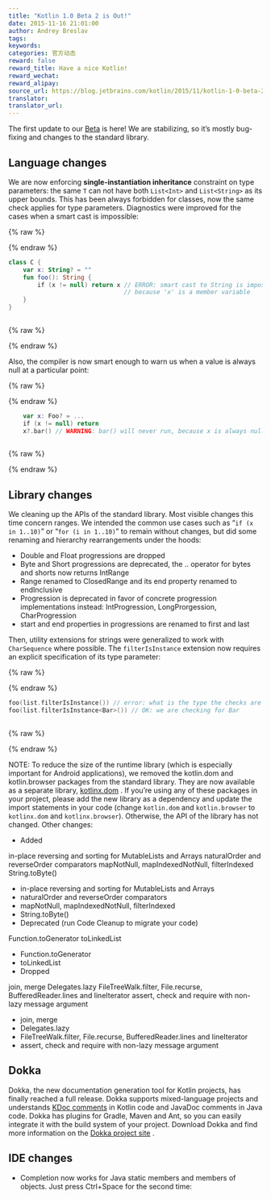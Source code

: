```yaml
---
title: "Kotlin 1.0 Beta 2 is Out!"
date: 2015-11-16 21:01:00
author: Andrey Breslav
tags:
keywords:
categories: 官方动态
reward: false
reward_title: Have a nice Kotlin!
reward_wechat:
reward_alipay:
source_url: https://blog.jetbrains.com/kotlin/2015/11/kotlin-1-0-beta-2-is-out/
translator:
translator_url:
---
```


The first update to our [Beta](http://blog.jetbrains.com/kotlin/2015/11/the-kotlin-language-1-0-beta-is-here/) is here! We are stabilizing, so it’s mostly bug-fixing and changes to the standard library.
## Language changes

We are now enforcing <strong>single-instantiation inheritance</strong> constraint on type parameters: the same <code>T</code> can not have both <code>List&lt;Int&gt;</code> and <code>List&lt;String&gt;</code> as its upper bounds. This has been always forbidden for classes, now the same check applies for type parameters.<span id="more-3093"></span>
Diagnostics were improved for the cases when a smart cast is impossible:

{% raw %}
<p></p>
{% endraw %}

```kotlin
class C {
    var x: String? = ""
    fun foo(): String {
        if (x != null) return x // ERROR: smart cast to String is impossible,
                                // because 'x' is a member variable
    }
}
 
```

{% raw %}
<p></p>
{% endraw %}

Also, the compiler is now smart enough to warn us when a value is always null at a particular point:

{% raw %}
<p></p>
{% endraw %}

```kotlin
    var x: Foo? = ...
    if (x != null) return
    x?.bar() // WARNING: bar() will never run, because x is always null here
 
```

{% raw %}
<p></p>
{% endraw %}

## Library changes

We cleaning up the APIs of the standard library. Most visible changes this time concern ranges. We intended the common use cases such as “<code>if (x in 1..10)</code>” or “<code>for (i in 1..10)</code>” to remain without changes, but did some renaming and hierarchy rearrangements under the hoods:

* Double and Float progressions are dropped
* Byte and Short progressions are deprecated, the .. operator for bytes and shorts now returns IntRange
* Range<T> renamed to ClosedRange<T> and its end property renamed to endInclusive
* Progression<T> is deprecated in favor of concrete progression implementations instead: IntProgression, LongProrgession, CharProgression
* start and end properties in progressions are renamed to first and last

Then, utility extensions for strings were generalized to work with <code>CharSequence</code> where possible.
The <code>filterIsInstance</code> extension now requires an explicit specification of its type parameter:

{% raw %}
<p></p>
{% endraw %}

```kotlin
foo(list.filterIsInstance()) // error: what is the type the checks are done for?!
foo(list.filterIsInstance<Bar>()) // OK: we are checking for Bar
 
```

{% raw %}
<p></p>
{% endraw %}

NOTE: To reduce the size of the runtime library (which is especially important for Android applications), we removed the kotlin.dom and kotlin.browser packages from the standard library. They are now available as a separate library, [kotlinx.dom](https://github.com/Kotlin/kotlinx.dom) . If you’re using any of these packages in your project, please add the new library as a dependency and update the import statements in your code (change <code>kotlin.dom</code> and <code>kotlin.browser</code> to <code>kotlinx.dom</code> and <code>kotlinx.browser</code>). Otherwise, the API of the library has not changed.
Other changes:

* Added

in-place reversing and sorting for MutableLists and Arrays
naturalOrder and reverseOrder comparators
mapNotNull, mapIndexedNotNull, filterIndexed
String.toByte()
* in-place reversing and sorting for MutableLists and Arrays
* naturalOrder and reverseOrder comparators
* mapNotNull, mapIndexedNotNull, filterIndexed
* String.toByte()
* Deprecated (run Code Cleanup to migrate your code)

Function.toGenerator
toLinkedList
* Function.toGenerator
* toLinkedList
* Dropped

join, merge
Delegates.lazy
FileTreeWalk.filter, File.recurse, BufferedReader.lines and lineIterator
assert, check and require with non-lazy message argument
* join, merge
* Delegates.lazy
* FileTreeWalk.filter, File.recurse, BufferedReader.lines and lineIterator
* assert, check and require with non-lazy message argument

## Dokka

Dokka, the new documentation generation tool for Kotlin projects, has finally reached a full release. Dokka supports mixed-language projects and understands [KDoc comments](https://kotlinlang.org/docs/reference/kotlin-doc.html) in Kotlin code and JavaDoc comments in Java code. Dokka has plugins for Gradle, Maven and Ant, so you can easily integrate it with the build system of your project. Download Dokka and find more information on the [Dokka project site](http://github.com/kotlin/dokka) .
## IDE changes


* Completion now works for Java static members and members of objects. Just press Ctrl+Space for the second time:

